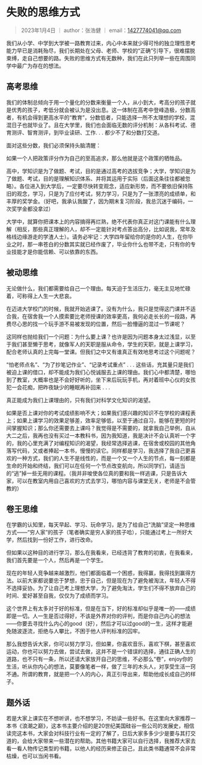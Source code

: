 # 失败的思维方式
> 2023年1月4日 ｜ author：张浩健 ｜ email：1427774041@qq.com

我们从小学、中学到大学被一路教育过来，内心中本来就少得可怜的独立理性思考能力早已是消耗殆尽，我们长期处在父母、老师、学校的“正确”引导下，很难摆脱束缚，走自己想要的路。失败的思维方式有无数种，我们在此只列举一些在周围同学中最广为存在的想法。

## 高考思维

我们的体制总倾向于用一个量化的分数来衡量一个人，从小到大，考高分的孩子就是优秀的孩子，考低分就会被认为是没出息。这一体制在高考中登峰造极，分数高者，有机会得到更高水平的“教育”，分数低者，只能选择一所不太理想的学校，混混日子也就毕业了。且在大学里，我们也会面临无数的评分机制：从各科考试、德育测评、智育测评，到毕业读研、工作. . . 都少不了和分数打交道。

面对这些分数，我们必须保持头脑清醒：

如果一个人把政策评分作为自己的至高追求，那么他就是这个政策的牺牲品。

高中，学知识是为了做题、考试，目的是通过高考的选拔竞争；大学，学知识是为了做题、考试，目的是理解知识体系、并将其运用于实际（后面这条往往都被忽略）。各位进入到大学后，一定要尽快转变观念，适应新形势，而不要依旧保持陈旧的观念，学习，只是为了应付考试，努力学习，只是为了一张漂亮的成绩单，和丰厚的奖学金。（好吧，我承认我酸了，因为期末复习阶段，我总沉迷于编码，一次奖学金都没拿过）

大学中，就算你把课本上的内容搞得再烂熟，绝不代表你真正对这门课能有什么理解（相反，那些真正理解的人，却不一定能针对考点答出高分，比如说我，常年及格线边缘游走的学渣人士）。请务必牢记：大学四年留给你的是你的人生，在你毕业之时，那一串苍白的分数其实就已经作废了，毕业你什么也带不走，只有你的专业技能才是你能信赖、可以依靠的东西。

## 被动思维

无论做什么，我们都需要给自己一个理由。每天迫于生活压力，毫无主见地忙碌着，可称得上人生一大悲哀。

在迈进大学校门的时候，我就开始逃课了。没有为什么，我只是觉得这门课并不适合我，在宿舍我一个人摸索要比老师授课的效率更高，我何必走长长的一段路，再费尽心思的找一个玩手游不易被发现的位置，然后一脸懵逼的混过一节课呢？

这同样也抛给我们一个问题：为什么要上课？也许是因为问题本身太过浅显，以至于我们甚至懒于思考，就像军人的天职是服从命令，学生的天职，就是上课学习，配合老师认真的上完每一堂课。但我们之中又有谁真正有效地思考过这个问题呢？

“怕老师点名”、“为了抄笔记作业”、“记录考试重点” . . . 这些话，充其量只是我们被迫上课的借口，却不能成为我们心悦诚服去上课的理由。我们心中都清楚，哪怕到了教室，大概率也是不会好好听的，坐下来后玩玩手机，再对着班中心仪的女孩犯一会花痴，把昨夜缺少的睡眠再补回来 . . .

真正能成为我们上课理由的，只有我们对科学文化知识的渴望。

如果是否上课对你的考试成绩影响不大；如果我们感兴趣的知识不在学校的课程表上；如果上课学习的效果足够差，效率足够低，以至于通过自习，能够在更短的时间掌握知识；那么你还需要去上课吗？我觉得是不需要的，就拿我自己举例，自从大二之后，我再也没有买过一本教科书，因为我知道，我是决计不会认真听一个字的，我的心里充满了对编程知识的渴望，我经常选择逃课，在宿舍或校园的其他角落写代码，又或者捧起一本书，慢慢的读它。同样都是学习，我选择了我自己更喜欢的一种方式，我们的人生不是线性的，而是一个又一个人生的节点，每一刻都是生命的开始和终结，我们可以在任何一个节点改变航向，所以同学们，请适当的“逃”掉一些无用的课程。（我并非唆使各位真的要和我一样逃课，只是告诉大家，可以在教室内用自己喜欢的方式去学习，哪怕内容与课堂无关，老师是不会管教的）

## 卷王思维
在学霸的认知里，每天早起、学习、玩命学习，是为了给自己“洗脑”坚定一种思维方式——“穷人家”的孩子（笔者确实是穷人家的孩子哈），只能通过考上一所好大学，然后找到一份好工作，进行改命。

但如果以这种目的进行学习，那么在我看来，已经违背了教育的初衷，在我看来，我们首先要是一个人，然后再是一个学生。 

现在的年轻人竞争越来越激烈，他们都面临着一个困惑，我得赢，我得找到赢得方法。以前大家都说要忠于梦想，忠于自己，但是现在为了避免被淘汰，年轻人不得不选择妥协。为了让自己考上理想大学，为了避免淘汰，学生们不得不放弃自己的时间、爱好甚至自我，仅仅为了成绩而学习。

这个世界上有太多对于好的标准，但是在当下，好的标准却似乎是唯一的——成绩即是一切。人一生是否过得好，不该是外界对你的评判，而是你自己内心的想法——你要去寻找什么内心的good（好），然后才可以过good的一生，这样才能避免随波逐流，拒绝与人攀比，不困于他人评判标准的囚牢。

那么我想告诉大家，你可以努力学习，但如果，你喜欢音乐，喜欢下棋，甚至喜欢运动，你也可以努力去做，尝试去做，这并不是一个错误的选择，通往正确人生的道路，也不只有一条，所以还请大家放开自己的思维，不必那么“卷”，enjoy你的生活，听从你内心的想法，莫要像笔者一样，做了三年的木头人，对享受生活一窍不通。所谓的教育，就是把一个人的内心，真正引导出来，帮助他成长成自己的样子。



## 题外话

若是大家上课实在不想听讲，也不想学习，不妨读一些好书。在这里向大家推荐一本书《浪潮之巅》，这本书主要介绍的是20世纪美国硅谷一些公司的发展史，相信读完这本书，大家会对科技行业有一定的了解了，日后大家多多少少是要与其打交道的，会给大家带来一些潜在的帮助。其他书籍大家可以自行选择，我推荐大家去看一看人物传记类型的书籍，以他人的经历来修正自己，且此类书籍通常不会非常枯燥，也可以当闲书看。
